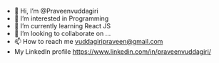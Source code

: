 - 👋 Hi, I’m @Praveenvuddagiri
- 👀 I’m interested in Programming
- 🌱 I’m currently learning React JS
- 💞️ I’m looking to collaborate on ...
- 📫 How to reach me vuddagiripraveen@gmail.com
- My LinkedIn profile https://www.linkedin.com/in/praveenvuddagiri/

<!---
Praveenvuddagiri/Praveenvuddagiri is a ✨ special ✨ repository because its `README.md` (this file) appears on your GitHub profile.
You can click the Preview link to take a look at your changes.
--->
